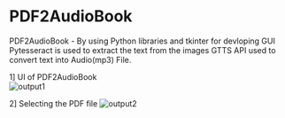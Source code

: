 # PDF2AudioBook   
PDF2AudioBook - By using Python libraries and tkinter for devloping GUI Pytesseract is used to extract the text from the images GTTS API used to convert text into Audio(mp3) File.  

1] UI of PDF2AudioBook   
![output1](https://github.com/user-attachments/assets/73ad0af6-a883-4d34-b7a9-8981e9b2a970)

2] Selecting the PDF file
![output2](https://github.com/user-attachments/assets/4ae6d697-8d4b-470b-a4b7-1b966f8b6203)
